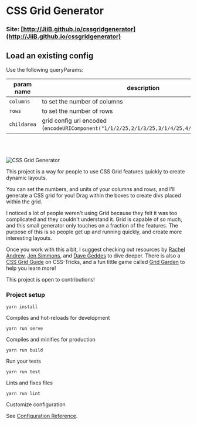 # CSS Grid Generator

### Site: [http://JiiB.github.io/cssgridgenerator](http://JiiB.github.io/cssgridgenerator)

## Load an existing config

Use the following queryParams:

| param name  | description                                                                                    |
| ----------- | ---------------------------------------------------------------------------------------------- |
| `columns`   | to set the number of columns                                                                   |
| `rows`      | to set the number of rows                                                                      |
| `childarea` | grid config url encoded (`encodeURIComponent("1/1/2/25,2/1/3/25,3/1/4/25,4/1/5/25,5/1/6/25")`) |

<br/>
<br/>

![CSS Grid Generator](https://s3-us-west-2.amazonaws.com/s.cdpn.io/28963/og-cssgrid.jpg)

This project is a way for people to use CSS Grid features quickly to create dynamic layouts.

You can set the numbers, and units of your columns and rows, and I'll generate a CSS grid for you! Drag within the boxes to create divs placed within the grid.

I noticed a lot of people weren't using Grid because they felt it was too complicated and they couldn't understand it. Grid is capable of so much, and this small generator only touches on a fraction of the features. The purpose of this is so people get up and running quickly, and create more interesting layouts.

Once you work with this a bit, I suggest checking out resources by [Rachel Andrew](https://twitter.com/rachelandrew), [Jen Simmons](https://twitter.com/jensimmons), and [Dave Geddes](https://twitter.com/geddski) to dive deeper. There is also a [CSS Grid Guide](https://css-tricks.com/snippets/css/complete-guide-grid/) on CSS-Tricks, and a fun little game called [Grid Garden](https://cssgridgarden.com/) to help you learn more!

This project is open to contributions!

### Project setup

```
yarn install
```

Compiles and hot-reloads for development

```
yarn run serve
```

Compiles and minifies for production

```
yarn run build
```

Run your tests

```
yarn run test
```

Lints and fixes files

```
yarn run lint
```

Customize configuration

See [Configuration Reference](https://cli.vuejs.org/config/).

